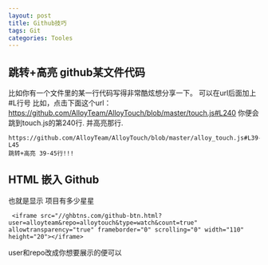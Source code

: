 ```yaml
---
layout: post
title: Github技巧
tags: Git
categories: Tooles
---
```



## 跳转+高亮 github某文件代码

比如你有一个文件里的某一行代码写得非常酷炫想分享一下。
	可以在url后面加上 #L行号
	比如，点击下面这个url：
	https://github.com/AlloyTeam/AlloyTouch/blob/master/touch.js#L240
	你便会跳到touch.js的第240行. 并高亮那行.
	
	https://github.com/AlloyTeam/AlloyTouch/blob/master/alloy_touch.js#L39-L45
	跳转+高亮 39-45行!!!



## HTML 嵌入 Github

也就是显示 项目有多少星星

	 <iframe src="//ghbtns.com/github-btn.html?user=alloyteam&repo=alloytouch&type=watch&count=true" allowtransparency="true" frameborder="0" scrolling="0" width="110" height="20"></iframe>

user和repo改成你想要展示的便可以